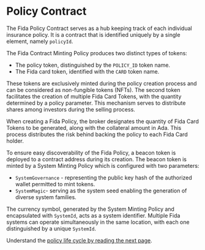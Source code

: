 # Policy Contract

The Fida Policy Contract serves as a hub keeping track of each individual insurance policy. It is a contract that is identified uniquely by a single element, namely `policyId`.

The Fida Contract Minting Policy produces two distinct types of tokens:

* The policy token, distinguished by the `POLICY_ID` token name.
* The Fida card token, identified with the `CARD` token name.

These tokens are exclusively minted during the policy creation process and can be considered as non-fungible tokens (NFTs). The second token facilitates the creation of multiple Fida Card Tokens, with the quantity determined by a policy parameter. This mechanism serves to distribute shares among investors during the selling process.

When creating a Fida Policy, the broker designates the quantity of Fida Card Tokens to be generated, along with the collateral amount in Ada. This process distributes the risk behind backing the policy to each Fida Card holder.

To ensure easy discoverability of the Fida Policy, a beacon token is deployed to a contract address during its creation. The beacon token is minted by a System Minting Policy which is configured with two parameters:

* `SystemGovernance` - representing the public key hash of the authorized wallet permitted to mint tokens.
* `SystemMagic`- serving as the system seed enabling the generation of diverse system families.

The currency symbol, generated by the System Minting Policy and encapsulated with `SystemId`, acts as a system identifier. Multiple Fida systems can operate simultaneously in the same location, with each one distinguished by a unique `SystemId`.

Understand the [policy life cycle by reading the next page](policy-life-cycle/).

